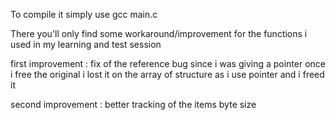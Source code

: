 To compile it simply use gcc main.c

There you'll only find some workaround/improvement for the functions i used in my learning and test session


first improvement :
    fix of the reference bug since i was giving a pointer once i free the original i lost it on the array of structure as i use pointer and i freed it


second improvement :
      better tracking of the items byte size
